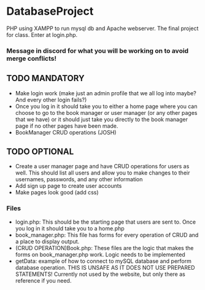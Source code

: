# DatabaseProject
PHP using XAMPP to run  mysql db and Apache webserver. The final project for class. Enter at login.php.

### **Message in discord for what you will be working on to avoid merge conflicts!**

## TODO MANDATORY
- Make login work (make just an admin profile that we all log into maybe? And every other login fails?)
- Once you log in it should take you to either a home page where you can choose to go to the book manager or user manager (or any other pages that we have) or it should just take you directly to the book manager page if no other pages have been made.
- BookManager CRUD operations (JOSH)
## TODO OPTIONAL
- Create a user manager page and have CRUD operations for users as well. This should list all users and allow you to make changes to their usernames, passwords, and any other information
- Add sign up page to create user accounts
- Make pages look good (add css)


### Files
- login.php: This should be the starting page that users are sent to. Once you log in it should take you to a home.php
- book_manager.php: This file has forms for every operation of CRUD and a place to display output.
- (CRUD OPERATION)Book.php: These files are the logic that makes the forms on book_manager.php work. Logic needs to be implemented
- getData: example of how to connect to mySQL database and perform database operation. THIS IS UNSAFE AS IT DOES NOT USE PREPARED STATEMENTS! Currently not used by the website, but only there as reference if you need.
